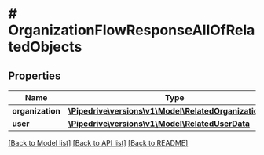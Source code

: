 # # OrganizationFlowResponseAllOfRelatedObjects

## Properties

Name | Type | Description | Notes
------------ | ------------- | ------------- | -------------
**organization** | [**\Pipedrive\versions\v1\Model\RelatedOrganizationData**](RelatedOrganizationData.md) |  | [optional]
**user** | [**\Pipedrive\versions\v1\Model\RelatedUserData**](RelatedUserData.md) |  | [optional]

[[Back to Model list]](../README.md#documentation-for-models) [[Back to API list]](../README.md#documentation-for-api-endpoints) [[Back to README]](../README.md)
